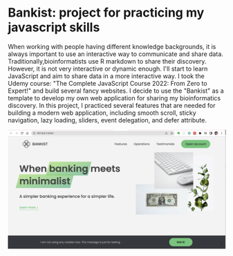 # Bankist: project for practicing my javascript skills

When working with people having different knowledge backgrounds, it is always important to use an interactive way to communicate and share data. Traditionally,bioinformatists use R markdown to share their discovery. However, it is not very interactive or dynamic enough. I'll start to learn JavaScript and aim to share data in a more interactive way. I took the Udemy course: "The Complete JavaScript Course 2022: From Zero to Expert!" and build several fancy websites. I decide to use the "Bankist" as a template to develop my own web application for sharing my bioinformatics discovery. In this project, I practiced several features that are needed for building a modern web application, including smooth scroll, sticky navigation, lazy loading, sliders, event delegation, and defer attribute.

![Bankists](Figs/Bankists.png)
